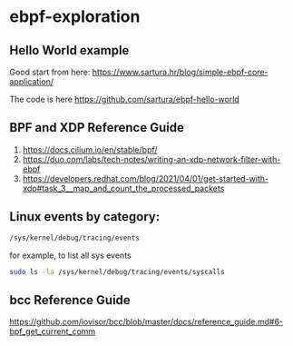 # ebpf-exploration

**Hello World example**
--------
Good start from here:
https://www.sartura.hr/blog/simple-ebpf-core-application/

The code is here
https://github.com/sartura/ebpf-hello-world

**BPF and XDP Reference Guide**
--------
1. https://docs.cilium.io/en/stable/bpf/
2. https://duo.com/labs/tech-notes/writing-an-xdp-network-filter-with-ebpf
3. https://developers.redhat.com/blog/2021/04/01/get-started-with-xdp#task_3__map_and_count_the_processed_packets

**Linux events by category:**
--------
```bash
/sys/kernel/debug/tracing/events
```
for example, to list all sys events
```bash
sudo ls -la /sys/kernel/debug/tracing/events/syscalls
```

**bcc Reference Guide**
--------
https://github.com/iovisor/bcc/blob/master/docs/reference_guide.md#6-bpf_get_current_comm
